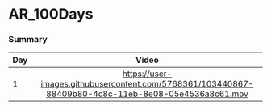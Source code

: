 # AR_100Days


### Summary

| Day | Video |
|:--|:--:|
| 1 | https://user-images.githubusercontent.com/5768361/103440867-88409b80-4c8c-11eb-8e08-05e4536a8c61.mov |
